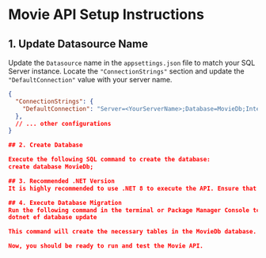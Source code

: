 ﻿# Movie API Setup Instructions

## 1. Update Datasource Name

Update the `Datasource` name in the `appsettings.json` file to match your SQL Server instance. Locate the `"ConnectionStrings"` section and update the `"DefaultConnection"` value with your server name.

```json
{
  "ConnectionStrings": {
    "DefaultConnection": "Server=<YourServerName>;Database=MovieDb;Integrated Security=True;"
  },
  // ... other configurations
}

## 2. Create Database

Execute the following SQL command to create the database:
create database MovieDb;

## 3. Recommended .NET Version
It is highly recommended to use .NET 8 to execute the API. Ensure that you have .NET 8 installed on your system before running the application.

## 4. Execute Database Migration
Run the following command in the terminal or Package Manager Console to apply the database migrations and create the required tables:
dotnet ef database update

This command will create the necessary tables in the MovieDb database.

Now, you should be ready to run and test the Movie API.